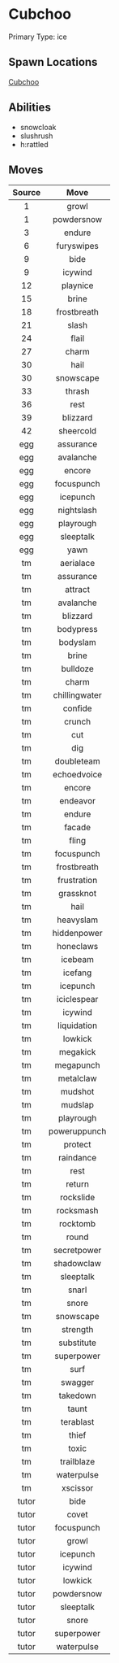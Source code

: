 # Cubchoo  
Primary Type: ice  
  
## Spawn Locations  
[Cubchoo](/data/spawn_presets/cubchoo.md)  
  
## Abilities  
  * snowcloak
  * slushrush
  * h:rattled
  
  
## Moves  
  
| Source | Move |  
|:---:|:---:|  
| 1 | growl |  
| 1 | powdersnow |  
| 3 | endure |  
| 6 | furyswipes |  
| 9 | bide |  
| 9 | icywind |  
| 12 | playnice |  
| 15 | brine |  
| 18 | frostbreath |  
| 21 | slash |  
| 24 | flail |  
| 27 | charm |  
| 30 | hail |  
| 30 | snowscape |  
| 33 | thrash |  
| 36 | rest |  
| 39 | blizzard |  
| 42 | sheercold |  
| egg | assurance |  
| egg | avalanche |  
| egg | encore |  
| egg | focuspunch |  
| egg | icepunch |  
| egg | nightslash |  
| egg | playrough |  
| egg | sleeptalk |  
| egg | yawn |  
| tm | aerialace |  
| tm | assurance |  
| tm | attract |  
| tm | avalanche |  
| tm | blizzard |  
| tm | bodypress |  
| tm | bodyslam |  
| tm | brine |  
| tm | bulldoze |  
| tm | charm |  
| tm | chillingwater |  
| tm | confide |  
| tm | crunch |  
| tm | cut |  
| tm | dig |  
| tm | doubleteam |  
| tm | echoedvoice |  
| tm | encore |  
| tm | endeavor |  
| tm | endure |  
| tm | facade |  
| tm | fling |  
| tm | focuspunch |  
| tm | frostbreath |  
| tm | frustration |  
| tm | grassknot |  
| tm | hail |  
| tm | heavyslam |  
| tm | hiddenpower |  
| tm | honeclaws |  
| tm | icebeam |  
| tm | icefang |  
| tm | icepunch |  
| tm | iciclespear |  
| tm | icywind |  
| tm | liquidation |  
| tm | lowkick |  
| tm | megakick |  
| tm | megapunch |  
| tm | metalclaw |  
| tm | mudshot |  
| tm | mudslap |  
| tm | playrough |  
| tm | poweruppunch |  
| tm | protect |  
| tm | raindance |  
| tm | rest |  
| tm | return |  
| tm | rockslide |  
| tm | rocksmash |  
| tm | rocktomb |  
| tm | round |  
| tm | secretpower |  
| tm | shadowclaw |  
| tm | sleeptalk |  
| tm | snarl |  
| tm | snore |  
| tm | snowscape |  
| tm | strength |  
| tm | substitute |  
| tm | superpower |  
| tm | surf |  
| tm | swagger |  
| tm | takedown |  
| tm | taunt |  
| tm | terablast |  
| tm | thief |  
| tm | toxic |  
| tm | trailblaze |  
| tm | waterpulse |  
| tm | xscissor |  
| tutor | bide |  
| tutor | covet |  
| tutor | focuspunch |  
| tutor | growl |  
| tutor | icepunch |  
| tutor | icywind |  
| tutor | lowkick |  
| tutor | powdersnow |  
| tutor | sleeptalk |  
| tutor | snore |  
| tutor | superpower |  
| tutor | waterpulse |  
  
